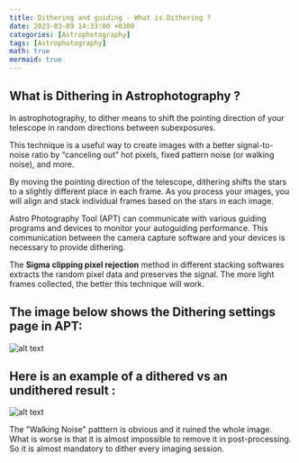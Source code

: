 ```yaml
---
title: Dithering and guiding - What is Dithering ?
date: 2023-03-09 14:33:00 +0300
categories: [Astrophotography]
tags: [Astrophotography]
math: true
mermaid: true
---
```

## What is Dithering in Astrophotography ?

In astrophotography, to dither means to shift the pointing direction of your telescope in random directions between subexposures.

This technique is a useful way to create images with a better signal-to-noise ratio by “canceling out” hot pixels, fixed pattern noise (or walking noise), and more.

By moving the pointing direction of the telescope, dithering shifts the stars to a slightly different place in each frame. As you process your images, you will align and stack individual frames based on the stars in each image. 

Astro Photography Tool (APT) can communicate with various guiding programs and devices to monitor your autoguiding performance. This communication between the camera capture software and your devices is necessary to provide dithering. 

The **Sigma clipping pixel rejection** method in different stacking softwares extracts the random pixel data and preserves the signal. The more light frames collected, the better this technique will work.

## The image below shows the Dithering settings page in APT:

![alt text](https://astrobackyard.com/wp-content/uploads/2021/09/auto-dithering.jpg)


## Here is an example of a dithered vs an undithered result :

![alt text](https://astrobackyard.com/wp-content/uploads/2021/09/dithering-before-after-768x1098.jpg)

The "Walking Noise" patttern is obvious and it ruined the whole image. What is worse is that it is almost impossible to remove it in post-processing. So it is almost mandatory to dither every imaging session.